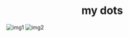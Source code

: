 <h1 align="center">my dots</h1>

![img1](https://i.imgur.com/kegkZnA.png)
![img2](https://i.imgur.com/dypLwzJ.png)
